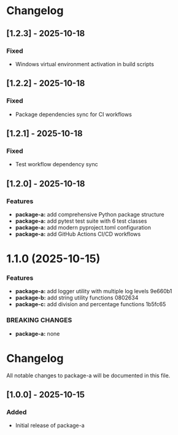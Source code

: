 # Changelog

## [1.2.3] - 2025-10-18
### Fixed
- Windows virtual environment activation in build scripts

## [1.2.2] - 2025-10-18
### Fixed
- Package dependencies sync for CI workflows

## [1.2.1] - 2025-10-18
### Fixed
- Test workflow dependency sync

## [1.2.0] - 2025-10-18

### Features

- **package-a:** add comprehensive Python package structure
- **package-a:** add pytest test suite with 6 test classes
- **package-a:** add modern pyproject.toml configuration
- **package-a:** add GitHub Actions CI/CD workflows

# 1.1.0 (2025-10-15)

### Features

- **package-a:** add logger utility with multiple log levels 9e660b1
- **package-b:** add string utility functions 0802634
- **package-c:** add division and percentage functions 1b5fc65

### BREAKING CHANGES

- **package-a:** none

# Changelog

All notable changes to package-a will be documented in this file.

## [1.0.0] - 2025-10-15

### Added

- Initial release of package-a
